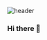 ![header](https://capsule-render.vercel.app/api?type=rounded&color=gradient&height=300&section=header&text=WELCOME%20%20%20%20%20%20&fontSize=90)
### Hi there 👋

<!--
**jyjae/jyjae** is a ✨ _special_ ✨ repository because its `README.md` (this file) appears on your GitHub profile.

Here are some ideas to get you started:

- 🔭 I’m currently working on ...
- 🌱 I’m currently learning ...
- 👯 I’m looking to collaborate on ...
- 🤔 I’m looking for help with ...
- 💬 Ask me about ...
- 📫 How to reach me: ...
- 😄 Pronouns: ...
- ⚡ Fun fact: ...
-->

